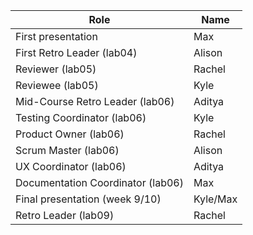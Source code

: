| Role                             |   Name              |
|----------------------------------|---------------------|   
| First presentation               | Max                 |
| First Retro Leader (lab04)       | Alison              |
| Reviewer (lab05)                 | Rachel              |
| Reviewee (lab05)                 | Kyle                |
| Mid-Course Retro Leader (lab06)  | Aditya              |
| Testing Coordinator (lab06)      | Kyle                |
| Product Owner (lab06)            | Rachel              |
| Scrum Master (lab06)             | Alison              |
| UX Coordinator (lab06)           | Aditya              |
| Documentation Coordinator (lab06)| Max                 |
| Final presentation (week 9/10)   | Kyle/Max            |
| Retro Leader (lab09)             | Rachel              |

